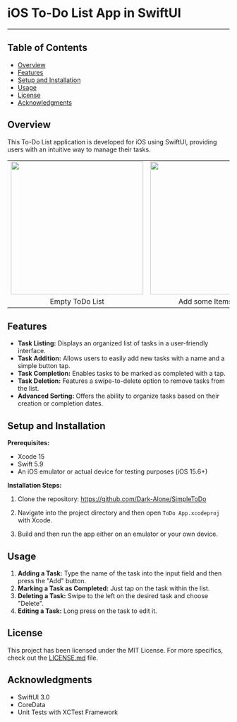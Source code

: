 # iOS To-Do List App in SwiftUI

---

## Table of Contents
- [Overview](#overview)
- [Features](#features)
- [Setup and Installation](#setup-and-installation)
- [Usage](#usage)
- [License](#license)
- [Acknowledgments](#acknowledgments)

## Overview
This To-Do List application is developed for iOS using SwiftUI, providing users with an intuitive way to manage their tasks.

<table>
  <tr>
      <td><img src="https://i.imgur.com/9QUYlOV.png" width="300"></td>
      <td><img src="https://i.imgur.com/jCmtS8O.png" width="300"></td>
      <td><img src="https://i.imgur.com/LwN2EG3.png" width="300"></td>
      <td><img src="https://i.imgur.com/rwyOv9j.png" width="300"></td>
  </tr>
  <tr>
      <td align="center">Empty ToDo List</td>
      <td align="center">Add some Items to List</td>
      <td align="center">Mark ToDos completed</td>
      <td align="center">Delete Unecessary ToDos</td>
  </tr>
</table>

## Features
- **Task Listing:** Displays an organized list of tasks in a user-friendly interface.
- **Task Addition:** Allows users to easily add new tasks with a name and a simple button tap.
- **Task Completion:** Enables tasks to be marked as completed with a tap.
- **Task Deletion:** Features a swipe-to-delete option to remove tasks from the list.
- **Advanced Sorting:** Offers the ability to organize tasks based on their creation or completion dates.

## Setup and Installation
**Prerequisites:** 
- Xcode 15
- Swift 5.9
- An iOS emulator or actual device for testing purposes (iOS 15.6+)

**Installation Steps:**
1. Clone the repository:
https://github.com/Dark-Alone/SimpleToDo

2. Navigate into the project directory and then open `ToDo App.xcodeproj` with Xcode.
3. Build and then run the app either on an emulator or your own device.

## Usage
1. **Adding a Task:** Type the name of the task into the input field and then press the "Add" button.
2. **Marking a Task as Completed:** Just tap on the task within the list.
3. **Deleting a Task:** Swipe to the left on the desired task and choose "Delete".
4. **Editing a Task:** Long press on the task to edit it.

## License
This project has been licensed under the MIT License. For more specifics, check out the [LICENSE.md](LICENSE.md) file.

## Acknowledgments
- SwiftUI 3.0
- CoreData
- Unit Tests with XCTest Framework
